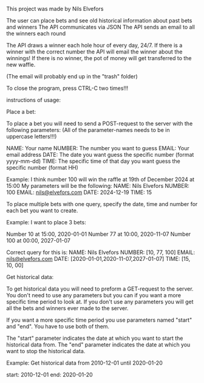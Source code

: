 This project was made by Nils Elvefors

The user can place bets and see old historical information
about past bets and winners
The API communicates via JSON
The API sends an email to all the winners each round

The API draws a winner each hole hour of every day, 24/7.
If there is a winner with the correct number the API will email the
winner about the winnings!
If there is no winner, the pot of money will get transferred to the new waffle.

(The email will probably end up in the "trash" folder)

To close the program, press CTRL-C two times!!!

instructions of usage:

Place a bet:

To place a bet you will need to send a POST-request to the server with the
following parameters:
(All of the parameter-names needs to be in uppercase letters!!!)

NAME: Your name
NUMBER: The number you want to guess
EMAIL: Your email address
DATE: The date you want guess the specific number (format yyyy-mm-dd)
TIME: The specific time of that day you want guess the specific number (format HH)

Example:
I think number 100 will win the raffle at 19th of December 2024 at 15:00
My parameters will be the following:
NAME: Nils Elvefors
NUMBER: 100
EMAIL: nils@elvefors.com
DATE: 2024-12-19
TIME: 15


To place multiple bets with one query, specify the date, time and number for
each bet you want to create.

Example:
I want to place 3 bets:

Number 10 at 15:00, 2020-01-01
Number 77 at 10:00, 2020-11-07
Number 100 at 00:00, 2027-01-07

Correct query for this is:
NAME: Nils Elvefors
NUMBER: [10, 77, 100]
EMAIL: nils@elvefors.com
DATE: [2020-01-01,2020-11-07,2027-01-07]
TIME: [15, 10, 00]



Get historical data:

To get historical data you will need to preform a GET-request to the server.
You don't need to use any parameters but you can if you want a
more specific time period to look at.
If you don't use any parameters you will get all the bets and winners ever made
to the server.


If you want a more specific time period you use parameters named "start"
and "end".
You have to use both of them.

The "start" parameter indicates the date at which you want to start the
historical data from.
The "end" parameter indicates the date at which you want to stop the
historical data.

Example:
Get historical data from 2010-12-01 until 2020-01-20

start: 2010-12-01
end:   2020-01-20

